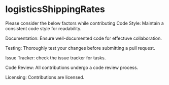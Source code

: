 # logisticsShippingRates

Please consider the below factors while contributing
Code Style:
Maintain a consistent code style for readability.

Documentation:
Ensure well-documented code for effectuve collaboration.

Testing:
Thoroughly test your changes before submitting a pull request.

Issue Tracker:
check the issue tracker for tasks.

Code Review:
All contributions undergo a code review process.

Licensing:
Contributions are licensed.
